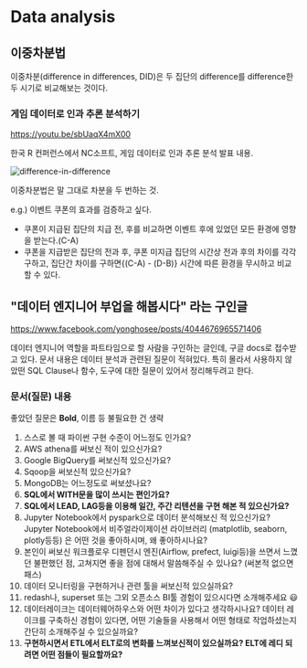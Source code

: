 # Data analysis

## 이중차분법

이중차분(difference in differences, DID)은 두 집단의 difference를 difference한 두 시기로 비교해보는 것이다.

### 게임 데이터로 인과 추론 분석하기

https://youtu.be/sbUaqX4mX00

한국 R 컨퍼런스에서 NC소프트, 게임 데이터로 인과 추론 분석 발표 내용.

![difference-in-difference](res/data-analysis-difference-in-difference.png)

이중차분법은 말 그대로 차분을 두 번하는 것.

e.g.) 이벤트 쿠폰의 효과를 검증하고 싶다.

* 쿠폰이 지급된 집단의 지급 전, 후를 비교하면 이벤트 후에 있었던 모든 환경에 영향을 받는다.(C-A)
* 쿠폰을 지급받은 집단의 전과 후, 쿠폰 미지급 집단의 시간상 전과 후의 차이를 각각 구하고, 집단간 차이를 구하면{(C-A) - (D-B)} 시간에 따른 환경을 무시하고 비교할 수 있다.

## "데이터 엔지니어 부업을 해봅시다" 라는 구인글

https://www.facebook.com/yonghosee/posts/4044676965571406

데이터 엔지니어 역할을 파트타임으로 할 사람을 구인하는 글인데, 구글 docs로 접수받고 있다.
문서 내용은 데이터 분석과 관련된 질문이 적혀있다.
특히 몰라서 사용하지 않았떤 SQL Clause나 함수, 도구에 대한 질문이 있어서 정리해두려고 한다.

### 문서(질문) 내용

좋았던 질문은 **Bold**, 이름 등 불필요한 건 생략

1. 스스로 볼 때 파이썬 구현 수준이 어느정도 인가요?
2. AWS athena를 써보신 적이 있으신가요?
3. Google BigQuery를 써보신적 있으신가요?
4. Sqoop을 써보신적 있으신가요?
5. MongoDB는 어느정도로 써보셨나요?
6. **SQL에서 WITH문을 많이 쓰시는 편인가요?**
7. **SQL에서 LEAD, LAG등을 이용해 일간, 주간 리텐션을 구현 해본 적 있으신가요?**
8. Jupyter Notebook에서 pyspark으로 데이터 분석해보신 적 있으신가요?Jupyter Notebook에서 비주얼라이제이션 라이브러리 (matplotlib, seaborn, plotly등등) 은 어떤 것을 좋아하시며, 왜 좋아하시나요?
9. 본인이 써보신 워크플로우 디펜던시 엔진(Airflow, prefect, luigi등)을 쓰면서 느꼈던 불편했던 점, 고쳐지면 좋을 점에 대해서 말씀해주실 수 있나요? (써본적 없으면 패스)
10. 데이터 모니터링을 구현하거나 관련 툴을 써보신적 있으실까요?
11. redash나, superset 또는 그외 오픈소스 BI툴 경험이 있으시다면 소개해주세요 😃
12. 데이터레이크는 데이터웨어하우스와 어떤 차이가 있다고 생각하시나요? 데이터 레이크를 구축하신 경험이 있다면, 어떤 기술들을 사용해서 어떤 형태로 작업하셨는지 간단히 소개해주실 수 있으실까요?
13. **구현하시면서 ETL에서 ELT로의 변화를 느껴보신적이 있으실까요? ELT에 레디 되려면 어떤 점들이 필요할까요?**

